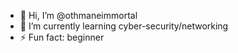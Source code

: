 - 👋 Hi, I’m @othmaneimmortal
- 🌱 I’m currently learning cyber-security/networking
- ⚡ Fun fact: beginner

<!---
othmaneimmortal/othmaneimmortal is a ✨ special ✨ repository because its `README.md` (this file) appears on your GitHub profile.
You can click the Preview link to take a look at your changes.
--->
